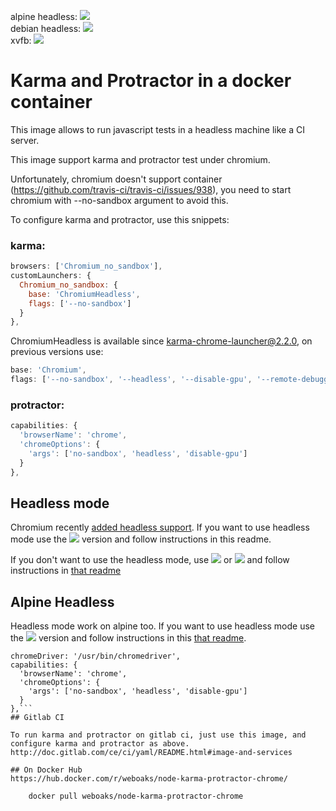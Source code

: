 alpine headless: [![](https://images.microbadger.com/badges/image/weboaks/node-karma-protractor-chrome:alpine.svg)](https://microbadger.com/images/weboaks/node-karma-protractor-chrome:alpine "alpine headless")   
debian headless: [![](https://images.microbadger.com/badges/image/weboaks/node-karma-protractor-chrome.svg)](https://microbadger.com/images/weboaks/node-karma-protractor-chrome "debian headless")   
xvfb: [![](https://images.microbadger.com/badges/image/weboaks/node-karma-protractor-chrome:headless.svg)](https://microbadger.com/images/weboaks/node-karma-protractor-chrome:headless "Get your own image badge on microbadger.com")

# Karma and Protractor in a docker container

This image allows to run javascript tests in a headless machine like a CI server.

This image support karma and protractor test under chromium.

Unfortunately, chromium doesn't support container (https://github.com/travis-ci/travis-ci/issues/938), you need to start chromium with --no-sandbox argument to avoid this.

To configure karma and protractor, use this snippets:
### karma:
```javascript
browsers: ['Chromium_no_sandbox'],
customLaunchers: {
  Chromium_no_sandbox: {
    base: 'ChromiumHeadless',
    flags: ['--no-sandbox']
  }
},
```
ChromiumHeadless is available since karma-chrome-launcher@2.2.0, on previous versions use:
```javascript
base: 'Chromium',
flags: ['--no-sandbox', '--headless', '--disable-gpu', '--remote-debugging-port=9222']
```

### protractor:
```javascript
capabilities: {
  'browserName': 'chrome',
  'chromeOptions': {
    'args': ['no-sandbox', 'headless', 'disable-gpu']
  }
},
```
## Headless mode

Chromium recently [added headless support](https://chromium.googlesource.com/chromium/src/+/lkgr/headless/README.md).
If you want to use headless mode use the [![](https://images.microbadger.com/badges/version/weboaks/node-karma-protractor-chrome:headless.svg)](https://microbadger.com/images/weboaks/node-karma-protractor-chrome:headless "Get your own version badge on microbadger.com")  version and follow instructions in this readme.

If you don't want to use the headless  mode, use
[![](https://images.microbadger.com/badges/version/weboaks/node-karma-protractor-chrome:xvfb.svg)](https://microbadger.com/images/weboaks/node-karma-protractor-chrome:xvfb "Get your own version badge on microbadger.com")
or
[![](https://images.microbadger.com/badges/version/weboaks/node-karma-protractor-chrome.svg)](https://microbadger.com/images/weboaks/node-karma-protractor-chrome "Get your own version badge on microbadger.com") and follow instructions in [that readme](https://github.com/sylvaindumont/docker-node-karma-protractor-chrome/tree/xvfb)

## Alpine Headless
Headless mode work on alpine too.
If you want to use headless mode use the [![](https://images.microbadger.com/badges/version/weboaks/node-karma-protractor-chrome:alpine.svg)](https://microbadger.com/images/weboaks/node-karma-protractor-chrome:alpine "Get your own version badge on microbadger.com")  version and follow instructions in this [that readme](https://github.com/sylvaindumont/docker-node-karma-protractor-chrome/tree/alpine).
```
chromeDriver: '/usr/bin/chromedriver',
capabilities: {
  'browserName': 'chrome',
  'chromeOptions': {
    'args': ['no-sandbox', 'headless', 'disable-gpu']
  }
},```
## Gitlab CI

To run karma and protractor on gitlab ci, just use this image, and configure karma and protractor as above.
http://doc.gitlab.com/ce/ci/yaml/README.html#image-and-services

## On Docker Hub
https://hub.docker.com/r/weboaks/node-karma-protractor-chrome/

    docker pull weboaks/node-karma-protractor-chrome
